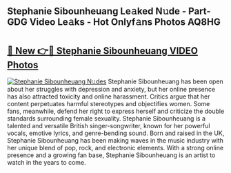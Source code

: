 ## Stephanie Sibounheuang Le𝚊ked N𝚞de - Part-GDG Video Le𝚊ks - Hot Onlyf𝚊ns Photos AQ8HG

# <h2><a href="http://ab38270.deff.icu/?id=Stephanie+Sibounheuang">🔗 New 👉🔴 Stephanie Sibounheuang VIDEO Photos</a></h2>

[![Stephanie Sibounheuang N𝚞des](https://i.imgur.com/rIISA9y.gif)](http://ab38270.deff.icu/?id=Stephanie+Sibounheuang)
Stephanie Sibounheuang has been open about her struggles with depression and anxiety, but her online presence has also attracted toxicity and online harassment. Critics argue that her content perpetuates harmful stereotypes and objectifies women. Some fans, meanwhile, defend her right to express herself and criticize the double standards surrounding female sexuality. Stephanie Sibounheuang is a talented and versatile British singer-songwriter, known for her powerful vocals, emotive lyrics, and genre-bending sound. Born and raised in the UK, Stephanie Sibounheuang has been making waves in the music industry with her unique blend of pop, rock, and electronic elements. With a strong online presence and a growing fan base, Stephanie Sibounheuang is an artist to watch in the years to come.
